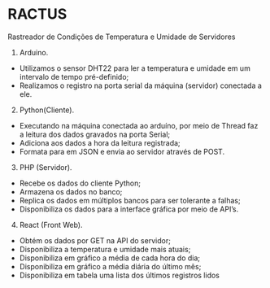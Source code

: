 # RACTUS
Rastreador de Condições de Temperatura e Umidade de Servidores

1. Arduino.
* Utilizamos o sensor DHT22 para ler a temperatura e umidade em um intervalo de tempo pré-definido;
* Realizamos o registro na porta serial da máquina (servidor) conectada a ele.
2. Python(Cliente).
* Executando na máquina conectada ao arduíno, por meio de Thread faz a leitura dos dados gravados na porta Serial;
* Adiciona aos dados a hora da leitura registrada;
* Formata para em JSON e envia ao servidor através de POST.
3. PHP (Servidor).
* Recebe os dados do cliente Python;
* Armazena os dados no banco;
* Replica os dados em múltiplos bancos para ser tolerante a falhas; 
* Disponibiliza os dados para a interface gráfica por meio de API’s.
4. React (Front Web).
* Obtém os dados por GET na API do servidor;
* Disponibiliza a temperatura e umidade mais atuais;
* Disponibiliza em gráfico a média de cada hora do dia;
* Disponibiliza em gráfico a média diária do último mês;
* Disponibiliza em tabela uma lista dos últimos registros lidos

